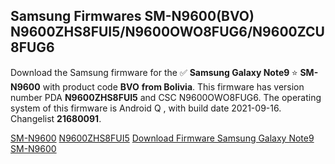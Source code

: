 <h2>Samsung Firmwares SM-N9600(BVO) N9600ZHS8FUI5/N9600OWO8FUG6/N9600ZCU8FUG6</h2>
Download the Samsung firmware for the ✅ <strong>Samsung Galaxy Note9 </strong> ⭐ <strong>SM-N9600</strong> with product code <strong>BVO</strong> <strong> from Bolivia</strong>. This firmware has version number PDA <strong>N9600ZHS8FUI5</strong> and CSC N9600OWO8FUG6. The operating system of this firmware is Android Q , with build date 2021-09-16. Changelist <strong>21680091</strong>.


[SM-N9600](https://samfirm.shop/samsung/model/SM-N9600)
[N9600ZHS8FUI5](https://samfirm.shop/samsung/pda/N9600ZHS8FUI5)
[Download Firmware Samsung Galaxy Note9 SM-N9600](https://samfirm.shop/samsung/firmware/457808)
